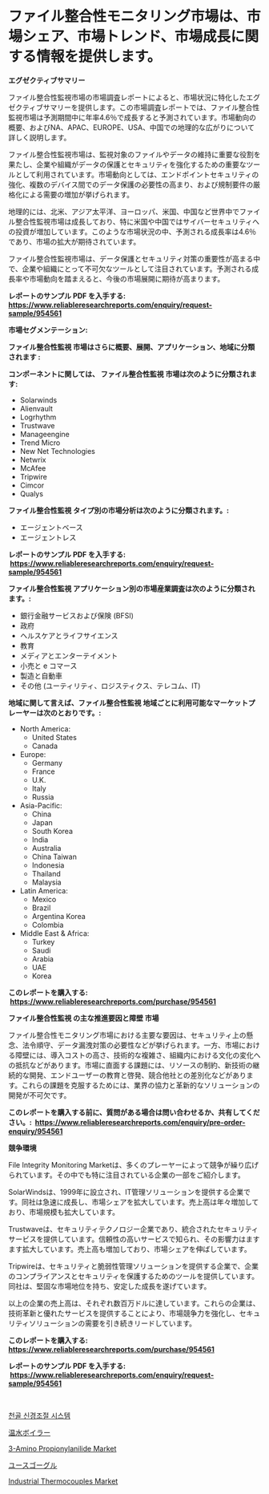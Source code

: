 <p><h1>ファイル整合性モニタリング市場は、市場シェア、市場トレンド、市場成長に関する情報を提供します。</h1></p><p><strong>エグゼクティブサマリー</strong></p>
<p><p>ファイル整合性監視市場の市場調査レポートによると、市場状況に特化したエグゼクティブサマリーを提供します。この市場調査レポートでは、ファイル整合性監視市場は予測期間中に年率4.6％で成長すると予測されています。市場動向の概要、およびNA、APAC、EUROPE、USA、中国での地理的な広がりについて詳しく説明します。</p><p>ファイル整合性監視市場は、監視対象のファイルやデータの維持に重要な役割を果たし、企業や組織がデータの保護とセキュリティを強化するための重要なツールとして利用されています。市場動向としては、エンドポイントセキュリティの強化、複数のデバイス間でのデータ保護の必要性の高まり、および規制要件の厳格化による需要の増加が挙げられます。</p><p>地理的には、北米、アジア太平洋、ヨーロッパ、米国、中国など世界中でファイル整合性監視市場は成長しており、特に米国や中国ではサイバーセキュリティへの投資が増加しています。このような市場状況の中、予測される成長率は4.6％であり、市場の拡大が期待されています。</p><p>ファイル整合性監視市場は、データ保護とセキュリティ対策の重要性が高まる中で、企業や組織にとって不可欠なツールとして注目されています。予測される成長率や市場動向を踏まえると、今後の市場展開に期待が高まります。</p></p>
<p><strong>レポートのサンプル PDF を入手する: <a href="https://www.reliableresearchreports.com/enquiry/request-sample/954561">https://www.reliableresearchreports.com/enquiry/request-sample/954561</a></strong></p>
<p><strong>市場セグメンテーション:</strong></p>
<p><strong> ファイル整合性監視 市場はさらに概要、展開、アプリケーション、地域に分類されます :</strong></p>
<p><strong>コンポーネントに関しては、 ファイル整合性監視 市場は次のように分類されます: &nbsp;</strong></p>
<p><ul><li>Solarwinds</li><li>Alienvault</li><li>Logrhythm</li><li>Trustwave</li><li>Manageengine</li><li>Trend Micro</li><li>New Net Technologies</li><li>Netwrix</li><li>McAfee</li><li>Tripwire</li><li>Cimcor</li><li>Qualys</li></ul></p>
<p><strong> ファイル整合性監視 タイプ別の市場分析は次のように分類されます。:</strong></p>
<p><ul><li>エージェントベース</li><li>エージェントレス</li></ul></p>
<p><strong>レポートのサンプル PDF を入手する: &nbsp;<a href="https://www.reliableresearchreports.com/enquiry/request-sample/954561">https://www.reliableresearchreports.com/enquiry/request-sample/954561</a></strong></p>
<p><strong> ファイル整合性監視 アプリケーション別の市場産業調査は次のように分類されます。:</strong></p>
<p><ul><li>銀行金融サービスおよび保険 (BFSI)</li><li>政府</li><li>ヘルスケアとライフサイエンス</li><li>教育</li><li>メディアとエンターテイメント</li><li>小売と e コマース</li><li>製造と自動車</li><li>その他 (ユーティリティ、ロジスティクス、テレコム、IT)</li></ul></p>
<p><strong>地域に関して言えば、ファイル整合性監視 地域ごとに利用可能なマーケットプレーヤーは次のとおりです。:</strong></p>
<p><ul>
    <li>
        North America:
        <ul>
            <li>United States</li>
            <li>Canada</li>
        </ul>
    </li>
    <li>
        Europe:
        <ul>
            <li>Germany</li>
            <li>France</li>
            <li>U.K.</li>
            <li>Italy</li>
            <li>Russia</li>
        </ul>
    </li>
    <li>
        Asia-Pacific:
        <ul>
            <li>China</li>
            <li>Japan</li>
            <li>South Korea</li>
            <li>India</li>
            <li>Australia</li>
            <li>China Taiwan</li>
            <li>Indonesia</li>
            <li>Thailand</li>
            <li>Malaysia</li>
        </ul>
    </li>
    <li>
        Latin America:
        <ul>
            <li>Mexico</li>
            <li>Brazil</li>
            <li>Argentina Korea</li>
            <li>Colombia</li>
        </ul>
    </li>
    <li>
        Middle East & Africa:
        <ul>
            <li>Turkey</li>
            <li>Saudi</li>
            <li>Arabia</li>
            <li>UAE</li>
            <li>Korea</li>
        </ul>
    </li>
    </ul></p>
<p><strong>このレポートを購入する: &nbsp;<a href="https://www.reliableresearchreports.com/purchase/954561">https://www.reliableresearchreports.com/purchase/954561</a></strong></p>
<p><strong>ファイル整合性監視 の主な推進要因と障壁 市場</strong></p>
<p><p>ファイル整合性モニタリング市場における主要な要因は、セキュリティ上の懸念、法令順守、データ漏洩対策の必要性などが挙げられます。一方、市場における障壁には、導入コストの高さ、技術的な複雑さ、組織内における文化の変化への抵抗などがあります。市場に直面する課題には、リソースの制約、新技術の継続的な開発、エンドユーザーの教育と啓発、競合他社との差別化などがあります。これらの課題を克服するためには、業界の協力と革新的なソリューションの開発が不可欠です。</p></p>
<p><strong>このレポートを購入する前に、質問がある場合は問い合わせるか、共有してください。:&nbsp; <a href="https://www.reliableresearchreports.com/enquiry/pre-order-enquiry/954561">https://www.reliableresearchreports.com/enquiry/pre-order-enquiry/954561</a></strong></p>
<p><strong>競争環境</strong></p>
<p><p>File Integrity Monitoring Marketは、多くのプレーヤーによって競争が繰り広げられています。その中でも特に注目されている企業の一部をご紹介します。</p><p>SolarWindsは、1999年に設立され、IT管理ソリューションを提供する企業です。同社は急速に成長し、市場シェアを拡大しています。売上高は年々増加しており、市場規模も拡大しています。</p><p>Trustwaveは、セキュリティテクノロジー企業であり、統合されたセキュリティサービスを提供しています。信頼性の高いサービスで知られ、その影響力はますます拡大しています。売上高も増加しており、市場シェアを伸ばしています。</p><p>Tripwireは、セキュリティと脆弱性管理ソリューションを提供する企業で、企業のコンプライアンスとセキュリティを保護するためのツールを提供しています。同社は、堅固な市場地位を持ち、安定した成長を遂げています。</p><p>以上の企業の売上高は、それぞれ数百万ドルに達しています。これらの企業は、技術革新と優れたサービスを提供することにより、市場競争力を強化し、セキュリティソリューションの需要を引き続きリードしています。</p></p>
<p><strong>このレポートを購入する: &nbsp; <a href="https://www.reliableresearchreports.com/purchase/954561">https://www.reliableresearchreports.com/purchase/954561</a></strong></p>
<p><strong>レポートのサンプル PDF を入手する: &nbsp;<a href="https://www.reliableresearchreports.com/enquiry/request-sample/954561">https://www.reliableresearchreports.com/enquiry/request-sample/954561</a></strong><strong></strong></p>
<p>&nbsp;</p>
<p><p><a href="https://medium.com/@shareneboothestellesvwq36l/sacral-%EC%B2%9C%EA%B3%A8-%EC%8B%A0%EA%B2%BD-%EC%A1%B0%EC%A0%88-%EC%8B%9C%EC%8A%A4%ED%85%9C-%EC%8B%9C%EC%9E%A5-%EB%B6%84%EC%84%9D-%EA%B7%B8-cagr-%EC%8B%9C%EC%9E%A5-%EC%84%B8%EB%B6%84%ED%99%94-%EB%B0%8F-%EA%B8%80%EB%A1%9C%EB%B2%8C-%EC%82%B0%EC%97%85-%EA%B0%9C%EC%9A%94-ca7371394211">천골 신경조절 시스템</a></p><p><a href="https://medium.com/@deborahclarke2008/%E3%83%9B%E3%83%83%E3%83%88%E3%82%A6%E3%82%A9%E3%83%BC%E3%82%BF%E3%83%BC%E3%83%9C%E3%82%A4%E3%83%A9%E3%83%BC%E5%B8%82%E5%A0%B4%E8%AA%BF%E6%9F%BB%E3%83%AC%E3%83%9D%E3%83%BC%E3%83%88-%E3%81%9D%E3%81%AE%E6%AD%B4%E5%8F%B2%E3%81%A82024%E5%B9%B4%E3%81%8B%E3%82%892031%E5%B9%B4%E3%81%BE%E3%81%A7%E3%81%AE%E4%BA%88%E6%B8%AC-8b8e8fec1f61">温水ボイラー</a></p><p><a href="https://github.com/markusgodoy/Market-Research-Report-List-2/blob/main/3-amino-propionylanilide-market.md">3-Amino Propionylanilide Market</a></p><p><a href="https://medium.com/@deborahclarke2008/%E8%8B%A5%E8%80%85%E5%90%91%E3%81%91%E3%82%B4%E3%83%BC%E3%82%B0%E3%83%AB%E5%B8%82%E5%A0%B4%E8%AA%BF%E6%9F%BB%E3%83%AC%E3%83%9D%E3%83%BC%E3%83%88-%E3%81%9D%E3%81%AE%E6%AD%B4%E5%8F%B2%E3%81%A82024%E5%B9%B4%E3%81%8B%E3%82%892031%E5%B9%B4%E3%81%BE%E3%81%A7%E3%81%AE%E4%BA%88%E6%B8%AC-963f9d4cb2c5">ユースゴーグル</a></p><p><a href="https://view.publitas.com/reportprime-1/industrial-thermocouples-market-size-2024-2031-global-industrial-analysis-key-geographical-regions-market-share-top-key-players-product-types-and-forecast-research-report/">Industrial Thermocouples Market</a></p></p>